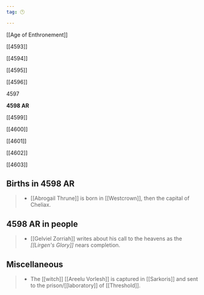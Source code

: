 ```yaml
---
tag: 🕛

---
```

[[Age of Enthronement]]


[[4593]]

[[4594]]

[[4595]]

[[4596]]

4597

**4598 AR**

[[4599]]

[[4600]]

[[4601]]

[[4602]]

[[4603]]



## Births in 4598 AR

>  - [[Abrogail Thrune]] is born in [[Westcrown]], then the capital of Cheliax.


## 4598 AR in people

>  - [[Gelviel Zorriah]] writes about his call to the heavens as the *[[Lirgen's Glory]]* nears completion.


## Miscellaneous

>  - The [[witch]] [[Areelu Vorlesh]] is captured in [[Sarkoris]] and sent to the prison/[[laboratory]] of [[Threshold]].






